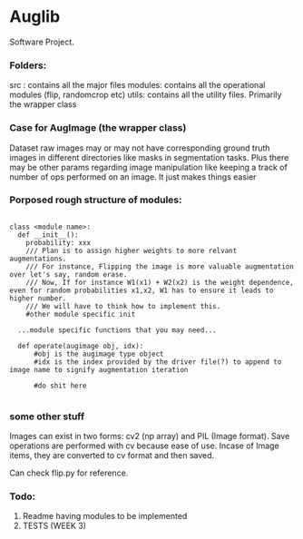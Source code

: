 # Auglib
Software Project.

### Folders:

src : contains all the major files
modules: contains all the operational modules (flip, randomcrop etc)
utils: contains all the utility files. Primarily the wrapper class

### Case for AugImage (the wrapper class)

Dataset raw images may or may not have corresponding ground  truth images in different directories like masks in segmentation tasks. Plus there may be other params regarding image manipulation like keeping a track of number of ops performed on an image.
It just makes things easier

### Porposed rough structure of modules:

```

class <module name>:
  def __init__():
    probability: xxx     
    /// Plan is to assign higher weights to more relvant augmentations. 
    /// For instance, Flipping the image is more valuable augmentation over let's say, random erase.
    /// Now, If for instance W1(x1) + W2(x2) is the weight dependence, even for random probabilities x1,x2, W1 has to ensure it leads to higher number.
    /// We will have to think how to implement this.
    #other module specific init
  
  ...module specific functions that you may need...
  
  def operate(augimage obj, idx):
      #obj is the augimage type object
      #idx is the index provided by the driver file(?) to append to image name to signify augmentation iteration
      
      #do shit here
      
```      
  
### some other stuff

Images can exist in two forms: cv2 (np array) and PIL (Image format). Save operations are performed with cv because ease of use. Incase of Image items, they are converted to cv format and then saved. 

Can check flip.py for reference.

### Todo:

1. Readme having modules to be implemented
2. TESTS (WEEK 3)


